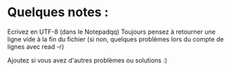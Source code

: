 # Quelques notes :
Ecrivez en UTF-8 (dans le Notepadqq)
Toujours pensez à retourner une ligne vide à la fin du fichier (si non, quelques problèmes lors du compte de lignes avec read -r)

Ajoutez si vous avez d'autres problèmes ou solutions :)